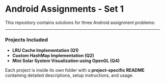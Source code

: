 # Android Assignments - Set 1

This repository contains solutions for three Android assignment problems:

---

### Projects Included

- **LRU Cache Implementation (Q1)**
- **Custom HashMap Implementation (Q2)**
- **Mini Solar System Visualization using OpenGL (Q4)**

Each project is inside its own folder with a **project-specific README** containing detailed descriptions, setup instructions, and usage.

